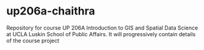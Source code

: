 # up206a-chaithra
Repository for course UP 206A Introduction to GIS and Spatial Data Science at UCLA Luskin School of Public Affairs.
It will progressively contain details of the course project
